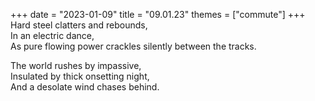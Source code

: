 +++
date = "2023-01-09"
title = "09.01.23"
themes = ["commute"]
+++
Hard steel clatters and rebounds,  
In an electric dance,  
As pure flowing power crackles silently between the tracks.  
  
The world rushes by impassive,  
Insulated by thick onsetting night,  
And a desolate wind chases behind.
